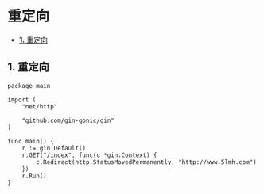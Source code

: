 # 重定向

* [**1.** 重定向](zhong-ding-xiang.md#重定向)

## 1. 重定向 <a id="&#x91CD;&#x5B9A;&#x5411;"></a>

```text
package main

import (
    "net/http"

    "github.com/gin-gonic/gin"
)

func main() {
    r := gin.Default()
    r.GET("/index", func(c *gin.Context) {
        c.Redirect(http.StatusMovedPermanently, "http://www.5lmh.com")
    })
    r.Run()
}
```

